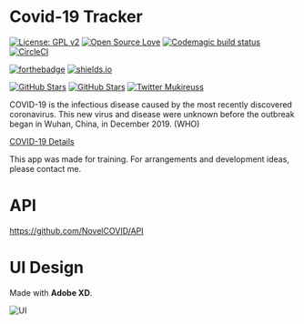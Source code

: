 # Covid-19 Tracker
[![License: GPL v2](https://img.shields.io/badge/License-GPL%20v2-blue.svg)](https://www.gnu.org/licenses/old-licenses/gpl-2.0.en.html) [![Open Source Love](https://badges.frapsoft.com/os/v1/open-source.svg?v=102)](https://opensource.org/licenses/MIT) 
[![Codemagic build status](https://api.codemagic.io/apps/5e7faa5a4b4d321cf7ea85fb/5e7faa5a4b4d321cf7ea85fa/status_badge.svg)](https://codemagic.io/apps/5e7faa5a4b4d321cf7ea85fb/5e7faa5a4b4d321cf7ea85fa/latest_build) 
[![CircleCI](https://circleci.com/gh/circleci/circleci-docs/tree/teesloane-patch-5.svg?style=svg)](https://circleci.com/gh/circleci/circleci-docs/tree/teesloane-patch-5)

[![forthebadge](https://forthebadge.com/images/badges/built-for-android.svg)](https://forthebadge.com)
[![shields.io](https://img.shields.io/badge/Made%20with%20Flutter-%E2%99%A5-9cf?style=for-the-badge&logo=flutter)](https://flutter.dev)

[![GitHub Stars](https://img.shields.io/github/stars/mukireus/flutter_covid_19_tracker?color=24292e&label=GitHub%20Stars&logo=Github&logoColor=f6f8fa&style=for-the-badge)](https://github.com/mukireus) 
[![GitHub Stars](https://img.shields.io/github/followers/mukireus?color=24292e&label=Follow%20Me%20on%20GitHub&logo=Github&style=for-the-badge)](https://github.com/mukireus) 
[![Twitter Mukireuss](https://img.shields.io/twitter/follow/mukireuss?color=1DA1F2&logo=twitter&style=for-the-badge)](https://twitter.com/mukireuss) 

COVID-19 is the infectious disease caused by the most recently discovered coronavirus. This new virus and disease were unknown before the outbreak began in Wuhan, China, in December 2019. (WHO)

[COVID-19 Details](https://www.who.int/news-room/q-a-detail/q-a-coronaviruses)

This app was made for training. For arrangements and development ideas, please contact me.

# API 
https://github.com/NovelCOVID/API

# UI Design
Made with **Adobe XD**.

![UI](https://github.com/mukireus/flutter_covid_19_tracker/blob/master/assets/ui.gif)

